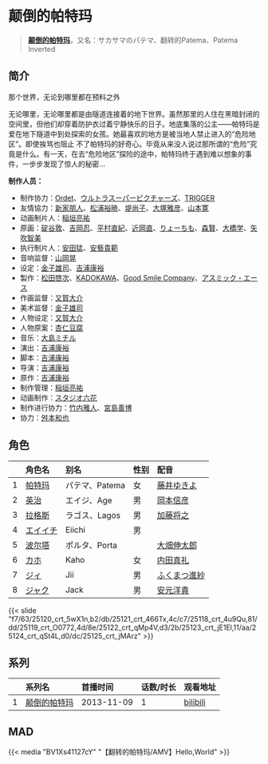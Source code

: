 # 颠倒的帕特玛


> <u>**[颠倒的帕特玛](https://bgm.tv/subject/29414)**</u>，又名：サカサマのパテマ、翻转的Patema、Patema Inverted

## 简介

那个世界，无论到哪里都在预料之外 

无论哪里，无论哪里都是由隧道连接着的地下世界。虽然那里的人住在黑暗封闭的空间里，但他们却穿着防护衣过着宁静快乐的日子。地底集落的公主——帕特玛是爱在地下隧道中到处探索的女孩。她最喜欢的地方是被当地人禁止进入的“危险地区”。即使挨骂也阻止 不了帕特玛的好奇心。毕竟从来没人说过那所谓的“危险”究竟是什么。有一天，在去“危险地区”探险的途中，帕特玛终于遇到难以想象的事件，一步步发现了惊人的秘密…

**制作人员：**
- 制作协力：[Ordet](https://bgm.tv/person/3560)、[ウルトラスーパーピクチャーズ](https://bgm.tv/person/12614)、[TRIGGER](https://bgm.tv/person/8008)
- 友情協力：[新家朋人](https://bgm.tv/person/54122)、[松浦裕暁](https://bgm.tv/person/399)、[堤尚子](https://bgm.tv/person/27300)、[大塚雅彦](https://bgm.tv/person/760)、[山本寛](https://bgm.tv/person/2027)
- 动画制片人：[稲垣亮祐](https://bgm.tv/person/41188)
- 原画：[碇谷敦](https://bgm.tv/person/12343)、[吉岡忍](https://bgm.tv/person/7379)、[平村直紀](https://bgm.tv/person/27310)、[近岡直](https://bgm.tv/person/3633)、[りょーちも](https://bgm.tv/person/3557)、[森賢](https://bgm.tv/person/12707)、[大橋学](https://bgm.tv/person/2951)、[矢吹智美](https://bgm.tv/person/43623)
- 执行制片人：[安田猛](https://bgm.tv/person/710)、[安藝貴範](https://bgm.tv/person/42684)
- 音响监督：[山岡晃](https://bgm.tv/person/10361)
- 设定：[金子雄司](https://bgm.tv/person/11748)、[吉浦康裕](https://bgm.tv/person/3083)
- 製作：[松田啓次](https://bgm.tv/person/50016)、[KADOKAWA](https://bgm.tv/person/19306)、[Good Smile Company](https://bgm.tv/person/9020)、[アスミック・エース](https://bgm.tv/person/1594)
- 作画监督：[又賀大介](https://bgm.tv/person/12346)
- 美术监督：[金子雄司](https://bgm.tv/person/11748)
- 人物设定：[又賀大介](https://bgm.tv/person/12346)
- 人物原案：[杏仁豆腐](https://bgm.tv/person/14879)
- 音乐：[大島ミチル](https://bgm.tv/person/457)
- 演出：[吉浦康裕](https://bgm.tv/person/3083)
- 脚本：[吉浦康裕](https://bgm.tv/person/3083)
- 导演：[吉浦康裕](https://bgm.tv/person/3083)
- 原作：[吉浦康裕](https://bgm.tv/person/3083)
- 制作管理：[稲垣亮祐](https://bgm.tv/person/41188)
- 动画制作：[スタジオ六花](https://bgm.tv/person/3427)
- 制作进行协力：[竹内雅人](https://bgm.tv/person/45455)、[宮島善博](https://bgm.tv/person/25742)
- 协力：[舛本和也](https://bgm.tv/person/27237)

## 角色

|     |   角色名   |   别名  | 性别 |  配音  |
|:--- |:------  |:----      |:---  |:--   |
| 1 | [帕特玛](https://bgm.tv/character/25120) | パテマ、Patema | 女 | [藤井ゆきよ](https://bgm.tv/person/10640) |
| 2 | [英治](https://bgm.tv/character/25121) | エイジ、Age | 男 | [岡本信彦](https://bgm.tv/person/4950) |
| 3 | [拉格斯](https://bgm.tv/character/25118) | ラゴス、Lagos | 男 | [加藤将之](https://bgm.tv/person/4875) |
| 4 | [エイイチ](https://bgm.tv/character/25119) | Eiichi | 男 |  |
| 5 | [波尔塔](https://bgm.tv/character/25122) | ポルタ、Porta |  | [大畑伸太郎](https://bgm.tv/person/4357) |
| 6 | [カホ](https://bgm.tv/character/25123) | Kaho | 女 | [内田真礼](https://bgm.tv/person/6724) |
| 7 | [ジィ](https://bgm.tv/character/25124) | Jii | 男 | [ふくまつ進紗](https://bgm.tv/person/4748) |
| 8 | [ジャク](https://bgm.tv/character/25125) | Jack | 男 | [安元洋貴](https://bgm.tv/person/4483) |

{{< slide "f7/63/25120_crt_5wX1n,b2/db/25121_crt_466Tx,4c/c7/25118_crt_4u9Qu,81/dd/25119_crt_O0772,4d/8e/25122_crt_qMp4V,d3/2b/25123_crt_jE1El,11/aa/25124_crt_qSt4L,d0/dc/25125_crt_jMArz" >}}

## 系列

|     |   系列名   |   首播时间  | 话数/时长  | 观看地址 |
|:---  |:------    |:----      |:---       |:---  |
| 1 |[颠倒的帕特玛](https://bgm.tv/subject/29414)| 2013-11-09 | 1 | [bilibili](https://www.bilibili.com/bangumi/play/ep95807)  |


## MAD

{{< media  "BV1Xs41127cY"
"【翻转的帕特玛/AMV】Hello,World"  >}}
